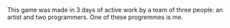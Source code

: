 This game was made in 3 days of active work by a team of three people: an artist and two programmers.
One of these progremmes is me. 
